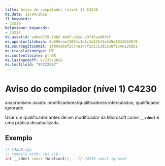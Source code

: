 ```yaml
---
title: Aviso do compilador (nível 1) C4230
ms.date: 11/04/2016
f1_keywords:
- C4230
helpviewer_keywords:
- C4230
ms.assetid: a4be8729-74b6-44df-a5ea-e3f45aad0f8f
ms.openlocfilehash: 0b590eaef2094c3d1c3a83541e9d5e10415928f9
ms.sourcegitcommit: 1f009ab0f2cc4a177f2d1353d5a38f164612bdb1
ms.translationtype: MT
ms.contentlocale: pt-BR
ms.lasthandoff: 07/27/2020
ms.locfileid: "87223207"
---
```

# <a name="compiler-warning-level-1-c4230"></a>Aviso do compilador (nível 1) C4230

anacronismo usado: modificadores/qualificadores intercalados; qualificador ignorado

Usar um qualificador antes de um modificador da Microsoft como **`__cdecl`** é uma prática desatualizada.

## <a name="example"></a>Exemplo

```cpp
// C4230.cpp
// compile with: /W1 /LD
int __cdecl const function1();   // C4230 const ignored
```
